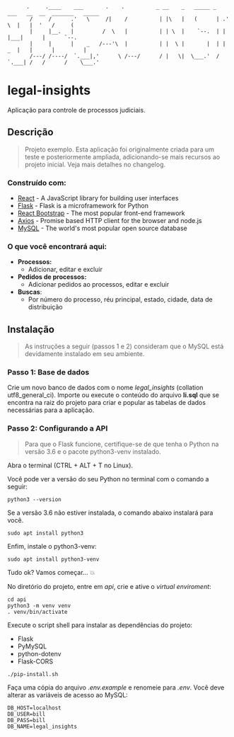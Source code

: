 ```
      .     .____    ___       .    .          _ __    _   _____ _   ___   __  __  _______   _____
       /     /      .'   \     /|    /          | |\   |   (      | .'   \  |   |  '   /     (     
       |     |__.   |         /  \   |          | | \  |    `--.  | |       |___|      |      `--. 
       |     |      |    _   /---'\  |          | |  \ |       |  | |    _  |   |      |         | 
       /---/ /----/  `.___|,'      \ /---/      / |   \|  \___.'  /  `.___| /   /      /    \___.' 
```                                                                                             
# legal-insights
Aplicação para controle de processos judiciais.

## Descrição
> Projeto exemplo. Esta aplicação foi originalmente criada para um teste e posteriormente ampliada, adicionando-se mais recursos ao projeto inicial. Veja mais detalhes no changelog.

### Construído com:

* [React](https://reactjs.org/) - A JavaScript library for building user interfaces
* [Flask](http://flask.pocoo.org/) - Flask is a microframework for Python
* [React Bootstrap](https://react-bootstrap.github.io/) - The most popular front-end framework
* [Axios](https://github.com/axios/axios) - Promise based HTTP client for the browser and node.js
* [MySQL](https://www.mysql.com/) -  The world's most popular open source database

### O que você encontrará aqui:
* **Processos:**
  * Adicionar, editar e excluir
* **Pedidos de processos:**
  * Adicionar pedidos ao processos, editar e excluir
* **Buscas**:
  * Por número do processo, réu principal, estado, cidade, data de distribuição

## Instalação
> As instruções a seguir (passos 1 e 2) consideram que o MySQL está devidamente instalado em seu ambiente.
### Passo 1: Base de dados
Crie um novo banco de dados com o nome *legal_insights* (collation utf8_general_ci).
Importe ou execute o conteúdo do arquivo **li.sql** que se encontra na raiz do projeto para criar e popular as tabelas de dados necessárias para a aplicação.
### Passo 2: Configurando a API
> Para que o Flask funcione, certifique-se de que tenha o Python na versão 3.6 e o pacote python3-venv instalado.

Abra o terminal (CTRL + ALT + T no Linux).

Você pode ver a versão do seu Python no terminal com o comando a seguir:
```console
python3 --version
```
Se a versão 3.6 não estiver instalada, o comando abaixo instalará para você.
```console
sudo apt install python3
```

Enfim, instale o python3-venv:
```console
sudo apt install python3-venv
```

Tudo ok? Vamos começar... :collision:

No diretório do projeto, entre em *api*, crie e ative o _virtual enviroment_:
```console
cd api
python3 -m venv venv
. venv/bin/activate
```
Execute o script shell para instalar as dependências do projeto:
* Flask
* PyMySQL
* python-dotenv
* Flask-CORS
```
./pip-install.sh
```
Faça uma cópia do arquivo _.env.example_ e renomeie para _.env_. Você deve alterar as variáveis de acesso ao MySQL:
```
DB_HOST=localhost
DB_USER=bill
DB_PASS=bill
DB_NAME=legal_insights
```

